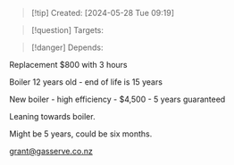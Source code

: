 	
>[!tip] Created: [2024-05-28 Tue 09:19]

>[!question] Targets: 

>[!danger] Depends: 

Replacement $800 with 3 hours

Boiler 12 years old - end of life is 15 years

New boiler - high efficiency - $4,500 - 5 years guaranteed

Leaning towards boiler.

Might be 5 years, could be six months.

grant@gasserve.co.nz